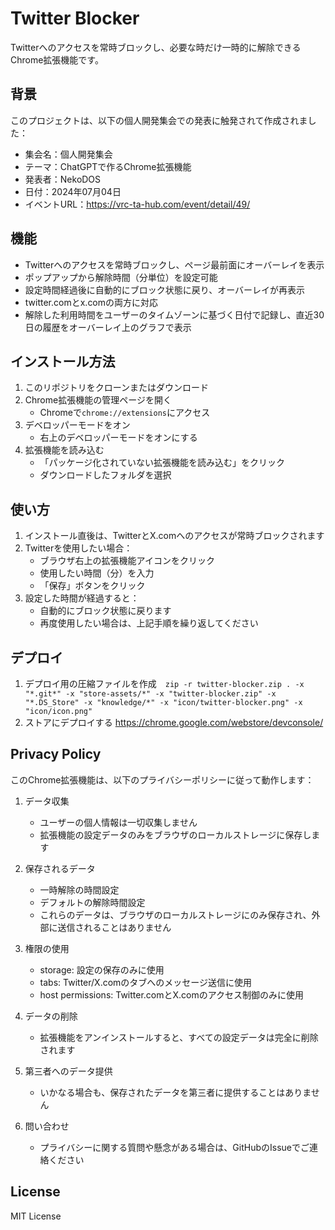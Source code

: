 # Twitter Blocker

Twitterへのアクセスを常時ブロックし、必要な時だけ一時的に解除できるChrome拡張機能です。

## 背景

このプロジェクトは、以下の個人開発集会での発表に触発されて作成されました：

- 集会名：個人開発集会
- テーマ：ChatGPTで作るChrome拡張機能
- 発表者：NekoDOS
- 日付：2024年07月04日
- イベントURL：https://vrc-ta-hub.com/event/detail/49/

## 機能

- Twitterへのアクセスを常時ブロックし、ページ最前面にオーバーレイを表示
- ポップアップから解除時間（分単位）を設定可能
- 設定時間経過後に自動的にブロック状態に戻り、オーバーレイが再表示
- twitter.comとx.comの両方に対応
- 解除した利用時間をユーザーのタイムゾーンに基づく日付で記録し、直近30日の履歴をオーバーレイ上のグラフで表示

## インストール方法

1. このリポジトリをクローンまたはダウンロード
2. Chrome拡張機能の管理ページを開く
   - Chromeで`chrome://extensions`にアクセス
3. デベロッパーモードをオン
   - 右上のデベロッパーモードをオンにする
4. 拡張機能を読み込む
   - 「パッケージ化されていない拡張機能を読み込む」をクリック
   - ダウンロードしたフォルダを選択

## 使い方

1. インストール直後は、TwitterとX.comへのアクセスが常時ブロックされます
2. Twitterを使用したい場合：
   - ブラウザ右上の拡張機能アイコンをクリック
   - 使用したい時間（分）を入力
   - 「保存」ボタンをクリック
3. 設定した時間が経過すると：
   - 自動的にブロック状態に戻ります
   - 再度使用したい場合は、上記手順を繰り返してください

## デプロイ

1. デプロイ用の圧縮ファイルを作成　`zip -r twitter-blocker.zip . -x "*.git*" -x "store-assets/*" -x "twitter-blocker.zip" -x "*.DS_Store" -x "knowledge/*" -x "icon/twitter-blocker.png" -x "icon/icon.png"`
2. ストアにデプロイする https://chrome.google.com/webstore/devconsole/

## Privacy Policy

このChrome拡張機能は、以下のプライバシーポリシーに従って動作します：

1. データ収集
   - ユーザーの個人情報は一切収集しません
   - 拡張機能の設定データのみをブラウザのローカルストレージに保存します

2. 保存されるデータ
   - 一時解除の時間設定
   - デフォルトの解除時間設定
   - これらのデータは、ブラウザのローカルストレージにのみ保存され、外部に送信されることはありません

3. 権限の使用
   - storage: 設定の保存のみに使用
   - tabs: Twitter/X.comのタブへのメッセージ送信に使用
   - host permissions: Twitter.comとX.comのアクセス制御のみに使用

4. データの削除
   - 拡張機能をアンインストールすると、すべての設定データは完全に削除されます

5. 第三者へのデータ提供
   - いかなる場合も、保存されたデータを第三者に提供することはありません

6. 問い合わせ
   - プライバシーに関する質問や懸念がある場合は、GitHubのIssueでご連絡ください

## License

MIT License
